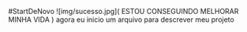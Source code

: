 #StartDeNovo
![img/sucesso.jpg]( ESTOU CONSEGUINDO MELHORAR MINHA VIDA )
agora eu inicio um arquivo para descrever meu projeto